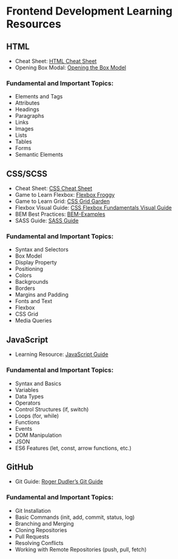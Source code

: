 # Frontend Development Learning Resources

## HTML
- Cheat Sheet: [HTML Cheat Sheet](https://cdn.hostinger.com/tutorials/pdf/HTML-Cheatsheet.pdf)
- Opening Box Modal: [Opening the Box Model](https://learn.shayhowe.com/html-css/opening-the-box-model/)
### Fundamental and Important Topics:
- Elements and Tags
- Attributes
- Headings
- Paragraphs
- Links
- Images
- Lists
- Tables
- Forms
- Semantic Elements

## CSS/SCSS
- Cheat Sheet: [CSS Cheat Sheet](https://www.w3schools.com/css/)
- Game to Learn Flexbox: [Flexbox Froggy](https://flexboxfroggy.com/)
- Game to Learn Grid: [CSS Grid Garden](https://cssgridgarden.com/)
- Flexbox Visual Guide: [CSS Flexbox Fundamentals Visual Guide](https://medium.com/swlh/css-flexbox-fundamentals-visual-guide-1c467f480dac)
- BEM Best Practices: [BEM-Examples](https://sparkbox.com/foundry/bem_by_example)
- SASS Guide: [SASS Guide](https://sass-lang.com/guide/)
### Fundamental and Important Topics:
- Syntax and Selectors
- Box Model
- Display Property
- Positioning
- Colors
- Backgrounds
- Borders
- Margins and Padding
- Fonts and Text
- Flexbox
- CSS Grid
- Media Queries

## JavaScript
- Learning Resource: [JavaScript Guide](https://www.w3schools.com/js/)
### Fundamental and Important Topics:
- Syntax and Basics
- Variables
- Data Types
- Operators
- Control Structures (if, switch)
- Loops (for, while)
- Functions
- Events
- DOM Manipulation
- JSON
- ES6 Features (let, const, arrow functions, etc.)

## GitHub
- Git Guide: [Roger Dudler’s Git Guide](https://rogerdudler.github.io/git-guide/)
### Fundamental and Important Topics:
- Git Installation
- Basic Commands (init, add, commit, status, log)
- Branching and Merging
- Cloning Repositories
- Pull Requests
- Resolving Conflicts
- Working with Remote Repositories (push, pull, fetch)
``` &#8203;:citation[oaicite:0]{index=0}&#8203;
